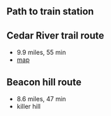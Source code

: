 ## Path to train station


## Cedar River trail route
- 9.9 miles, 55 min
- [map][1]

## Beacon hill route
- 8.6 miles, 47 min
- killer hill


[1]: https://www.google.com/maps/dir/47.4291571,-122.1627115/Tukwila+Sounder+Station+Parking,+7301S+Longacres+Way,+Renton,+WA+98057/@47.4724124,-122.2972654,13.05z/data=!4m30!4m29!1m21!3m4!1m2!1d-122.1937342!2d47.478181!3s0x549067f93884c0e5:0x8e2952d615d3a5be!3m4!1m2!1d-122.2364243!2d47.4723585!3s0x549042cb8fe64e1d:0x41cd8793e38942b6!3m4!1m2!1d-122.245268!2d47.4644766!3s0x54905d2c9c01a267:0x473d14eeb2c5c663!3m4!1m2!1d-122.2416331!2d47.4611379!3s0x54905d2952127509:0xbe0c0cd409acc607!4e1!1m5!1m1!1s0x54905d2ed1c192e9:0x1f78188f087b91ea!2m2!1d-122.2412883!2d47.4597931!3e1!5m1!1e3

[2]: https://www.google.com/maps/dir/47.4291571,-122.1627115/Tukwila+Sounder+Station+Parking,+7301S+Longacres+Way,+Renton,+WA+98057/@47.4408694,-122.1947655,14.59z/data=!4m40!4m39!1m31!3m4!1m2!1d-122.1992337!2d47.4759336!3s0x54905d542d60d033:0x6f66d49c7ddeaa02!3m4!1m2!1d-122.1998091!2d47.4763313!3s0x54905d54335f8c4b:0xcc8e6417cc3ff413!3m4!1m2!1d-122.2358326!2d47.4727101!3s0x549042cb97007151:0x11468887a43d18dc!3m4!1m2!1d-122.2307331!2d47.4636014!3s0x54905d319f45e5e5:0x567f213a546e467c!3m4!1m2!1d-122.2348682!2d47.4630031!3s0x54905d31ffa7574f:0x6bd4d2e5e8211b1a!3m4!1m2!1d-122.2371751!2d47.4616193!3s0x54905d2e151a216f:0x8015343a1e238953!4e1!1m5!1m1!1s0x54905d2ed1c192e9:0x1f78188f087b91ea!2m2!1d-122.2412883!2d47.4597931!3e1!5m1!1e3